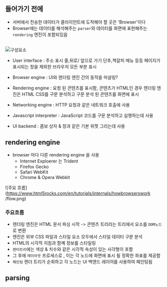 ## 들어가기 전에
- 서버에서 전송한 데이터가 클라이언트에 도착해야 할 곳은 'Browser'이다
- Browser에는 데이터를 해석해주는 `parser`와 데이터를 화면에 표현해주는 `rendering` 엔진이 포함되있음
## 
![구성요소](https://www.html5rocks.com/en/tutorials/internals/howbrowserswork/layers.png)
- User interface : 주소 표시 줄,뒤로/ 앞으로 가기 단추,책갈피 메뉴 등등 페이지가 표시되는 창을 제외한 브라우저 모든 부분 표시

- Browser engine : UI와 렌더링 엔진 간의 동작을 마샬링?

- Rendering engine : 요청 된 콘텐츠를 표시함, 콘텐츠가 HTML인 경우 렌더링 엔진은 HTML CSS를 구문 분석하고 구문 분석 된 콘텐츠를 화면에 표시

- Networking engine : HTTP 요청과 같은 네트워크 호출에 사용

- Javascript interpreter : JavaScript 코드를 구문 분석하고 실행하는데 사용

- UI backend : 콤보 상자 & 창과 같은 기본 위젯 그리는데 사용


## rendering engine
 - browser 마다 다른 rendering engine 을 사용
    - Internet Exploerer 는 Trident
    - Firefox Gecko
    - Safari WebKit
    - Chrome & Opera Webkit
    
![주요 흐름](https://www.html5rocks.com/en/tutorials/internals/howbrowserswork /flow.png)

### 주요흐름

- 렌더링 엔진은 HTML 문서 파싱 시작 -> 콘텐츠 트리라는 트리에서 요소를 `DOM노드`로 변환
- 엔진은 외부 CSS 파일과 스타일 요소 모두에서 스타일 데이터 구문 분석
- HTML의 시각적 지침과 함꼐 정보를 스타일링
- `렌터트리`에는 색상 & 치수와 같은 시각적 속성이 있는 사각형이 포함
- 그 후에 `레이아웃` 프로세스로 , 이는 각 노드에 화면에 표시 될 정확한 좌표를 제공함
- `페인팅` 렌더 트리가 순회하고 각 노드는 UI 백엔드 레이어를 사용하여 페인팅됨


## parsing
